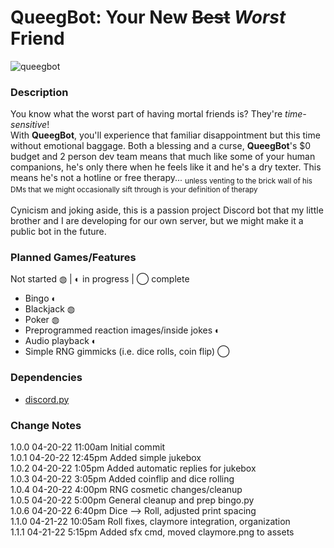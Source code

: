 # QueegBot: Your New ~~Best~~ *Worst* Friend
![queegbot](https://user-images.githubusercontent.com/62485172/164296596-c1a3c2dd-98fb-4fa2-af8c-a2bfd13887bf.png)
### Description
You know what the worst part of having mortal friends is? They're _time-sensitive_!<br>
With **QueegBot**, you'll experience that familiar disappointment but this time without emotional baggage. Both a blessing and a curse, **QueegBot**'s $0 budget and 2 person dev team means that much like some of your human companions, he's only there when he feels like it and he's a dry texter. This means he's not a hotline or free therapy... <sub>unless venting to the brick wall of his DMs that we might occasionally sift through is your definition of therapy</sub><br><br>
Cynicism and joking aside, this is a passion project Discord bot that my little brother and I are developing for our own server, but we might make it a public bot in the future.
### Planned Games/Features
Not started ◍ | ◐ in progress | ◯ complete
- Bingo ◐
- Blackjack ◍
- Poker ◍
- Preprogrammed reaction images/inside jokes ◐
- Audio playback ◐
- Simple RNG gimmicks (i.e. dice rolls, coin flip) ◯
### Dependencies
- [discord.py](https://github.com/Rapptz/discord.py)
### Change Notes
1.0.0   04-20-22 11:00am    Initial commit<br>
1.0.1   04-20-22 12:45pm    Added simple jukebox<br>
1.0.2   04-20-22 1:05pm     Added automatic replies for jukebox<br>
1.0.3   04-20-22 3:05pm     Added coinflip and dice rolling<br>
1.0.4   04-20-22 4:00pm     RNG cosmetic changes/cleanup<br>
1.0.5   04-20-22 5:00pm     General cleanup and prep bingo.py<br>
1.0.6   04-20-22 6:40pm     Dice --> Roll, adjusted print spacing<br>
1.1.0   04-21-22 10:05am    Roll fixes, claymore integration, organization<br>
1.1.1   04-21-22 5:15pm     Added sfx cmd, moved claymore.png to assets<br>
